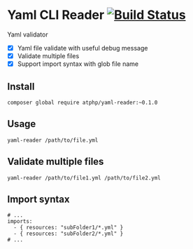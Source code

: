 Yaml CLI Reader [![Build Status](https://travis-ci.org/atphp/yaml-cli-reader.svg)](https://travis-ci.org/atphp/yaml-cli-reader)
====

Yaml validator

- [x] Yaml file validate with useful debug message
- [x] Validate multiple files
- [x] Support import syntax with glob file name

## Install

```
composer global require atphp/yaml-reader:~0.1.0
```

## Usage

```
yaml-reader /path/to/file.yml
```

## Validate multiple files

```
yaml-reader /path/to/file1.yml /path/to/file2.yml
```

## Import syntax

```
# ...
imports:
  - { resources: "subFolder1/*.yml" }
  - { resources: "subFolder2/*.yml" }
# ...
```
